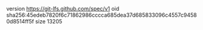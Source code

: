 version https://git-lfs.github.com/spec/v1
oid sha256:45edeb7820f6c71862986cccca685dea37d685833096c4557c94580d8514ff5f
size 13205
